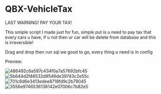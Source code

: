# QBX-VehicleTax
LAST WARNING! PAY YOUR TAX!

This smiple script I made just for fun, simple put is u need to pay tax that every cars u have, if u not then ur car will be delete from database and this is irreversible!

Drag and drop then run sql we good to go, every thing u need is in config

Preview:

![486492c6a597c434f0a7a57692bfc45](https://github.com/user-attachments/assets/5d2e9fdc-f550-4327-b7e9-215ec4345c21)
![5b644d2f48532d9546de39743c2e55c](https://github.com/user-attachments/assets/849b26b2-b3ef-4bd1-9ccc-6514a2376fe5)
![701c6d6e3413edee8718fd9c2b79045](https://github.com/user-attachments/assets/3e002128-313b-499c-acc4-70790d4b137f)
![3556e9746536136142e07006c7b82e5](https://github.com/user-attachments/assets/fcb21920-e700-4261-bfc2-fa3a06871575)
